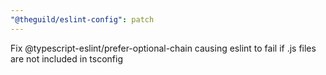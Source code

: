 ```yaml
---
"@theguild/eslint-config": patch
---
```


Fix @typescript-eslint/prefer-optional-chain causing eslint to fail if .js files are not included in tsconfig
